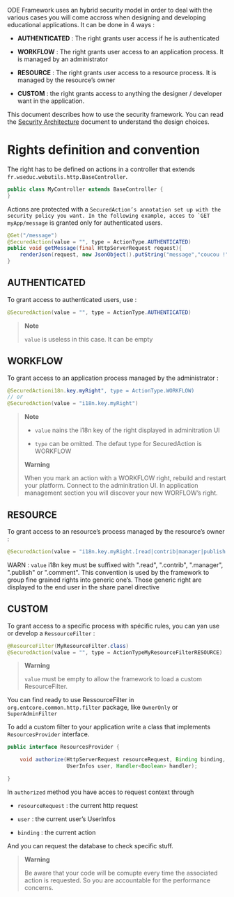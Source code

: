 ODE Framework uses an hybrid security model in order to deal with the various cases you will come accross when designing and developing educational applications. It can be done in 4 ways :

-   **AUTHENTICATED** : The right grants user access if he is authenticated

-   **WORKFLOW** : The right grants user access to an application process. It is managed by an administrator

-   **RESOURCE** : The right grants user access to a resource process. It is managed by the resource’s owner

-   **CUSTOM** : the right grants access to anything the designer / developer want in the application.

This document describes how to use the security framework. You can read the [Security Architecture](architecture/security.md) document to understand the design choices.

# Rights definition and convention

The right has to be defined on actions in a controller that extends `fr.wseduc.webutils.http.BaseController`.

``` java
public class MyController extends BaseController {
}
```

Actions are protected with a `` SecuredAction’s annotation set up with the security policy you want.
In the following example, acces to `GET myApp/message `` is granted only for authenticated users.

``` java
@Get("/message")
@SecuredAction(value = "", type = ActionType.AUTHENTICATED)
public void getMessage(final HttpServerRequest request){
    renderJson(request, new JsonObject().putString("message","coucou !"));
}
```

## AUTHENTICATED

To grant access to authenticated users, use :

``` java
@SecuredAction(value = "", type = ActionType.AUTHENTICATED)
```

> **Note**
>
> `value` is useless in this case. It can be empty

## WORKFLOW

To grant access to an application process managed by the administrator :

``` java
@SecuredActioni18n.key.myRight", type = ActionType.WORKFLOW)
// or
@SecuredAction(value = "i18n.key.myRight")
```

> **Note**
>
> -   `value` nains the i18n key of the right displayed in adminitration UI
>
> -   `type` can be omitted. The defaut type for SecuredAction is WORKFLOW
>
> **Warning**
>
> When you mark an action with a WORKFLOW right, rebuild and restart your platform. Connect to the adminitration UI. In application management section you will discover your new WORFLOW’s right.

## RESOURCE

To grant access to an resource’s process managed by the resource’s owner :

``` java
@SecuredAction(value = "i18n.key.myRight.[read|contrib|manager|publish|comment]", type = ActionType.RESOURCE)
```

WARN : `value` i18n key must be suffixed with ".read", ".contrib", ".manager", ".publish" or ".comment". This convention is used by the framework to group fine grained rights into generic one’s. Those generic right are displayed to the end user in the share panel directive

## CUSTOM

To grant access to a specific process with spécific rules, you can yan use or develop a `RessourceFilter` :

``` java
@ResourceFilter(MyResourceFilter.class)
@SecuredAction(value = "", type = ActionTypeMyResourceFilterRESOURCE)
```

> **Warning**
>
> `value` must be empty to allow the framework to load a custom ResourceFilter.

You can find ready to use RessourceFilter in `org.entcore.common.http.filter` package, like `OwnerOnly` or `SuperAdminFilter`

To add a custom filter to your application write a class that implements `ResourcesProvider` interface.

``` java
public interface ResourcesProvider {

    void authorize(HttpServerRequest resourceRequest, Binding binding,
                   UserInfos user, Handler<Boolean> handler);

}
```

In `authorized` method you have acces to request context through

-   `resourceRequest` : the current http request

-   `user` : the current user’s UserInfos

-   `binding` : the current action

And you can request the database to check specific stuff.

> **Warning**
>
> Be aware that your code will be comupte every time the associated action is requested. So you are accountable for the performance concerns.
